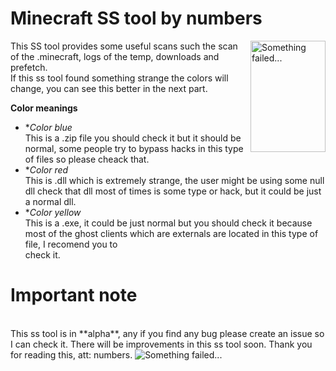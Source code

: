 # Minecraft SS tool by numbers

<img src="https://www.wgu.edu/content/dam/web-sites/blog-newsroom/blog/images/national/2019/august/grey-hat-hacking.jpg" align="right"
     alt="Something failed..." width="120" height="178">

This SS tool provides some useful scans such the scan of the .minecraft, logs of the temp, downloads and prefetch. <br>
If this ss tool found something strange the colors will change, you can see this better in the next part.

**Color meanings** <br>
*  **Color blue*<br>
  This is a .zip file you should check it but it should be normal, some people try to bypass hacks in this type of files so please cheack that.
*  **Color red*<br>
  This is .dll which is extremely strange, the user might be using some null dll check that dll most of times is some type or hack, but it could be just a normal dll. <br>
*  **Color yellow* <br>
  This is a .exe, it could be just normal but you should check it because most of the ghost clients which are externals are located in this type of file, I recomend you to <br>
  check it.<br>

# Important note
<br>
This ss tool is in **alpha**, any if you find any bug please create an issue so I can check it. 
There will be improvements in this ss tool soon.
Thank you for reading this, att: numbers.


<img src="https://i.pinimg.com/736x/33/32/6d/33326dcddbf15c56d631e374b62338dc.jpg" alt="Something failed...">
